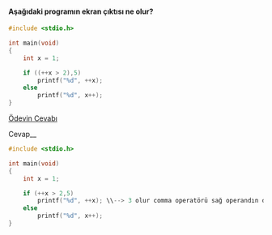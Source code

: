 #### Aşağıdaki programın ekran çıktısı ne olur?

```C
#include <stdio.h>

int main(void)
{
	int x = 1;

	if ((++x > 2),5)
		printf("%d", ++x);
	else
		printf("%d", x++);
}
```

[Ödevin Cevabı](https://youtu.be/8bQH0DaVX14)

Cevap__

```C
#include <stdio.h>

int main(void)
{
	int x = 1;

	if (++x > 2,5)
		printf("%d", ++x); \\--> 3 olur comma operatörü sağ operandın değerini alır. bu yüzden doğru kısma girer.
	else
		printf("%d", x++);  
}
```